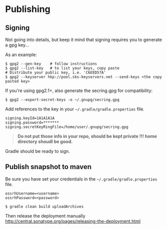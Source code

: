 # Publishing

## Signing

Not going into details, but keep it mind that signing requires you to generate a gpg key...

As an example:

```shell
$ gpg2 --gen-key    # follow instructions
$ gpg2 --list-key   # to list your keys, copy paste
# Distribute your public key, i.e. 'C6EED57A'
$ gpg2 --keyserver hkp://pool.sks-keyservers.net --send-keys <the copy pasted key>
```

If you're using gpg2.1+, also generate the secring.gpg for compatibility:

```shell
$ gpg2 --export-secret-keys -o ~/.gnupg/secring.gpg
```

Add references to the key in your `~/.gradle/gradle.properties` file. 

```
signing.keyId=1A1A1A1A
signing.password=*******
signing.secretKeyRingFile=/home/user/.gnupg/secring.gpg
```

> **Do not put those info in your repo, should be kept private !!! home directory shoudl be good.**

Gradle should be ready to sign.

## Publish snapshot to maven

Be sure you have set your credentials in the `~/.gradle/gradle.properties` file.

```
ossrhUsername=<username>
ossrhPassword=<password>
```
 

```shell
$ gradle clean build uploadArchives
```

Then release the deployment manually http://central.sonatype.org/pages/releasing-the-deployment.html

